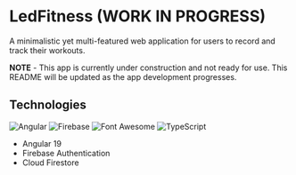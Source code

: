 # LedFitness (WORK IN PROGRESS)

A minimalistic yet multi-featured web application for users to record and track their workouts.

**NOTE** - This app is currently under construction and not ready for use. This README will be updated as the app development progresses.

## Technologies

![Angular](https://img.shields.io/badge/Angular-DD0031?style=for-the-badge&logo=angular&logoColor=white)
![Firebase](https://img.shields.io/badge/firebase-ffca28?style=for-the-badge&logo=firebase&logoColor=black)
![Font Awesome](https://img.shields.io/badge/Font_Awesome-339AF0?style=for-the-badge&logo=fontawesome&logoColor=white)
![TypeScript](https://img.shields.io/badge/TypeScript-007ACC?style=for-the-badge&logo=typescript&logoColor=white)

- Angular 19
- Firebase Authentication
- Cloud Firestore
